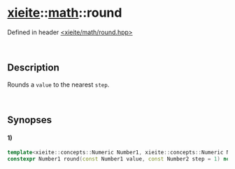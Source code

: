 # [xieite](../xieite.md)\:\:[math](../math.md)\:\:round
Defined in header [<xieite/math/round.hpp>](../../include/xieite/math/round.hpp)

&nbsp;

## Description
Rounds a `value` to the nearest `step`.

&nbsp;

## Synopses
#### 1)
```cpp
template<xieite::concepts::Numeric Number1, xieite::concepts::Numeric Number2>
constexpr Number1 round(const Number1 value, const Number2 step = 1) noexcept;
```
